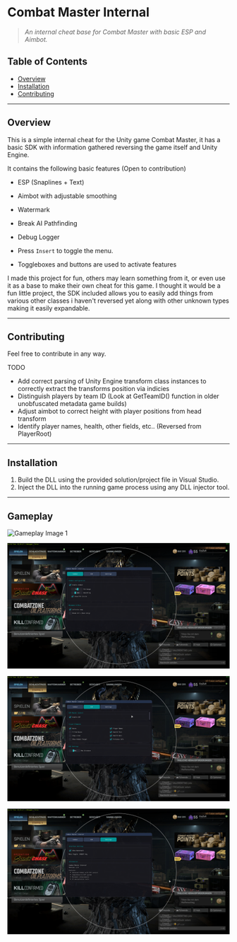 # Combat Master Internal

> *An internal cheat base for Combat Master with basic ESP and Aimbot.*


## Table of Contents

- [Overview](#overview)  
- [Installation](#installation)   
- [Contributing](#contributing)  

---

## Overview

This is a simple internal cheat for the Unity game Combat Master, it has a basic SDK
with information gathered reversing the game itself and Unity Engine.

It contains the following basic features (Open to contribution)

- ESP (Snaplines + Text)
- Aimbot with adjustable smoothing
- Watermark
- Break AI Pathfinding
- Debug Logger

- Press `Insert` to toggle the menu.  
- Toggleboxes and buttons are used to activate features

I made this project for fun, others may learn something from it, or even use it as a base to make their own cheat for this game. I thought it would be a fun little project, the SDK included allows you to easily add things from various other classes i haven't reversed yet along with other unknown types making it easily expandable.

---

## Contributing

Feel free to contribute in any way.

TODO

- Add correct parsing of Unity Engine transform class instances to correctly extract the transforms position via indicies
- Distinguish players by team ID (Look at GetTeamID() function in older unobfuscated metadata game builds)
- Adjust aimbot to correct height with player positions from head transform
- Identify player names, health, other fields, etc.. (Reversed from PlayerRoot)

---
## Installation

1. Build the DLL using the provided solution/project file in Visual Studio.  
2. Inject the DLL into the running game process using any DLL injector tool.  

---

## Gameplay
![Gameplay Image 1](./assets/gameplay1.png)

![Gameplay Image 2](./assets/gameplay2.png)

![Gameplay Image 3](./assets/gameplay3.png)

![Gameplay Image 4](./assets/gameplay4.png)
